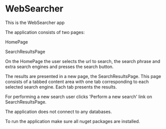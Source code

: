 # WebSearcher
This is the WebSearcher app

The application consists of two pages:

HomePage

SearchResultsPage

On the HomePage the user selects the url to search, the search phrase and extra search engines and presses the search button.

The results are presented in a new page, the SearchResultsPage. This page consists of a tabbed content area with one tab corresponding to each selected search engine.
Each tab presents the results.

For performing a new search user clicks 'Perform a new search' link on SearchResultsPage.

The application does not connect to any databases.

To run the application make sure all nuget packages are installed.
